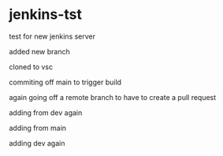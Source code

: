 # jenkins-tst

test for new jenkins server

added new branch

cloned to vsc

commiting off main to trigger build

again going off a remote branch to have to create a pull request

adding from dev again

adding from main

adding dev again
